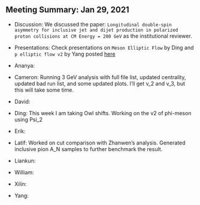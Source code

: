 Meeting Summary: Jan 29, 2021
---------------------------------

- Discussion: We discussed the paper: `Longitudinal double-spin asymmetry for inclusive jet and dijet production in polarized proton collisions at CM Energy = 200 GeV` as the institutional reviewer.

- Presentations: Check presentations on `Meson Elliptic Flow` by Ding and `p elliptic flow v2` by Yang posted [here](https://drive.google.com/drive/folders/1Fquu9bgqctn_CDZJYJawn3ul5i57338c) 

- Ananya:

- Cameron: Running 3 GeV analysis with full file list, updated centrality, updated bad run list, and some updated plots. I’ll get v_2 and v_3, but this will take some time.

- David:

- Ding: This week I am taking Owl shifts. Working on the v2 of phi-meson using Psi_2

- Erik:

- Latif: Worked on cut comparison with Zhanwen’s analysis. Generated inclusive pion A_N samples to further benchmark the result.

- Liankun:

- William:

- Xilin:

- Yang:


